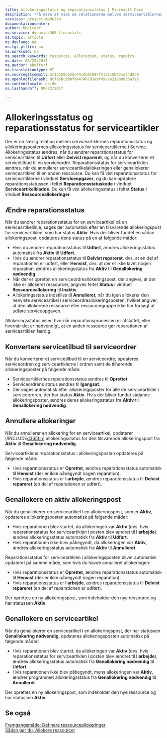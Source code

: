 ```yaml
---
title: Allokeringsstatus og reparationsstatus | Microsoft Docs
description: "Få mere at vide om relationerne mellem serviceartiklernes reparationsstatus og allokeringsposternes allokeringsstatus for dem."
services: project-madeira
documentationcenter: 
author: bholtorf
ms.service: dynamics365-financials
ms.topic: article
ms.devlang: na
ms.tgt_pltfrm: na
ms.workload: na
ms.search.keywords: resources, allocation, status, repairs
ms.date: 08/28/2017
ms.author: bholtorf
ms.translationtype: HT
ms.sourcegitcommit: 2c13559bb3dc44cdb61697f5135c5b931e34d2a8
ms.openlocfilehash: dcfd5bc10bfd4474b795e9f45c7e219b9936a790
ms.contentlocale: da-dk
ms.lasthandoff: 09/22/2017

---
```

# <a name="allocation-status-and-repair-status-of-service-items"></a>Allokeringsstatus og reparationsstatus for serviceartikler
Der er en særlig relation mellem serviceartiklernes reparationsstatus og allokeringsposternes allokeringsstatus for serviceartiklerne i Service. Allokeringsstatus ændres, når du ændrer reparationsstatus for serviceartiklen til **Udført** eller **Delvist repareret**, og når du konverterer et servicetilbud til en serviceordre. Reparationsstatus for serviceartiklen ændres, når du annullerer serviceartikelallokeringen eller genallokerer serviceartiklen til en anden ressource. Du kan få vist reparationsstatus for serviceartiklerne i vinduet **Serviceopgaver**, og du kan opdatere reparationsstatussen i feltet **Reparationsstatuskode** i vinduet **Serviceartikelkladde**. Du kan få vist allokeringsstatus i feltet **Status** i vinduet **Ressourceallokeringer**.  
  
## <a name="changing-repair-status"></a>Ændre reparationsstatus  
Når du ændrer reparationsstatus for en serviceartikel på en serviceartikellinje, søges der automatisk efter en tilsvarende allokeringspost for serviceartiklen, som har status **Aktiv**. Hvis der bliver fundet en sådan allokeringspost, opdateres dens status på en af følgende måder:  
  
* Hvis du ændrer reparationsstatus til **Udført**, ændres allokeringsstatus automatisk fra **Aktiv** til **Udført**.  
* Hvis du ændrer reparationsstatus til **Delvist repareret**, dvs. at en del af reparationen er udført, eller **Henvist**, dvs. at der er ikke lavet nogen reparation, ændres allokeringsstatus fra **Aktiv** til **Genallokering nødvendig**.  
* Når der er oprettet en serviceordreallokeringspost, der angiver, at der ikke er allokeret ressourcer, angives feltet **Status** i vinduet **Ressourceallokering** til **Inaktiv**.  
* Allokeringsstatus indstilles til **Annulleret**, når du igen allokerer den henviste serviceartikel i serviceordreallokeringsposten, hvilket angiver, at den allokerede ressource eller ressourcegruppe ikke har forsøgt at udføre serviceopgaven.  
  
Allokeringsstatus viser, hvornår reparationsprocessen er afsluttet, eller hvornår det er nødvendigt, at en anden ressource gør reparationen af serviceartiklen færdig.  
  
## <a name="converting-service-quotes-to-service-orders"></a>Konvertere servicetilbud til serviceordrer  
Når du konverterer et servicetilbud til en serviceordre, opdateres serviceordren og serviceartiklerne i ordren samt de tilhørende allokeringsposter på følgende måde:  
  
* Serviceartiklernes reparationsstatus ændres til **Oprettet**  
* Serviceordrens status ændres til **Igangsat**.  
* Der søges automatisk efter allokeringsposter for alle de serviceartikler i serviceordren, der har status **Aktiv**. Hvis der bliver fundet sådanne allokeringsposter, ændres deres allokeringsstatus fra **Aktiv** til **Genallokering nødvendig**.  
  
## <a name="canceling-allocations"></a>Annullere allokeringer  
Når du annullerer en allokering for en serviceartikel, opdaterer [!INCLUDE[d365fin](includes/d365fin_md.md)] allokeringsstatus for den tilsvarende allokeringspost fra **Aktiv** til **Genallokering nødvendig**.

Serviceartiklens reparationsstatus i allokeringsposten opdateres på følgende måde:  
  
* Hvis reparationsstatus er **Oprettet**, ændres reparationsstatus automatisk til **Henvist** (der er ikke påbegyndt nogen reparation).  
* Hvis reparationsstatus er **I arbejde**, ændres reparationsstatus til **Delvist repareret** (en del af reparationen er udført).  
  
## <a name="reallocating-an-active-allocation-entry"></a>Genallokere en aktiv allokeringspost  
Når du genallokerer en serviceartikel i en allokeringspost, som er **Aktiv**, opdateres allokeringsposten automatisk på følgende måder:  
  
* Hvis reparationen blev startet, da allokeringen var **Aktiv** (dvs. hvis reparationsstatus for serviceartiklen i posten blev ændret til **I arbejde**), ændres allokeringsstatus automatisk fra **Aktiv** til **Udført**.  
* Hvis reparationen ikke blev påbegyndt, da allokeringen var **Aktiv**, ændres allokeringsstatus automatisk fra **Aktiv** til **Annulleret**.  
  
Reparationsstatus for serviceartiklen i allokeringsposten bliver automatisk opdateret på samme måde, som hvis du havde annulleret allokeringen:  
  
* Hvis reparationsstatus er **Oprettet**, ændres reparationsstatus automatisk til **Henvist** (der er ikke påbegyndt nogen reparation).  
* Hvis reparationsstatus er **I arbejde**, ændres reparationsstatus til **Delvist repareret** (en del af reparationen er udført).  
  
Der oprettes en ny allokeringspost, som indeholder den nye ressource og har statussen **Aktiv**.  
  
## <a name="reallocating-a-service-item"></a>Genallokere en serviceartikel  
Når du genallokerer en serviceartikel i en allokeringspost, der har statussen **Genallokering nødvendig**, opdateres allokeringsposten automatisk på følgende måder:  
  
* Hvis reparationen blev startet, da allokeringen var **Aktiv** (dvs. hvis reparationsstatus for serviceartiklen i posten blev ændret til **I arbejde**), ændres allokeringsstatus automatisk fra **Genallokering nødvendig** til **Udført**.  
* Hvis reparationen ikke blev påbegyndt, mens allokeringen var **Aktiv**, ændrer programmet allokeringsstatus fra **Genallokering nødvendig** til **Annulleret**.  
  
Der oprettes en ny allokeringspost, som indeholder den nye ressource og har statussen **Aktiv**.  
  
## <a name="see-also"></a>Se også  
[Fremgangsmåde: Definere ressourceallokeringer](service-how-setup-resource-allocation.md)  
[Sådan gør du: Allokere ressourcer](service-how-to-allocate-resources.md)  


